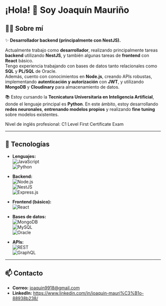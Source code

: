 # ¡Hola! 👋 Soy **Joaquín Mauriño**

## 👨‍💻 Sobre mí
✨ **Desarrollador backend (principalmente con NestJS).**

Actualmente trabajo como **desarrollador**, realizando principalmente tareas **backend** utilizando **NestJS**, y también algunas tareas de **frontend** con **React** básico.  
Tengo experiencia trabajando con bases de datos tanto relacionales como **SQL** y **PL/SQL** de Oracle.  
Además, cuento con conocimientos en **Node.js**, creando APIs robustas, implementando **autenticación y autorización** con **JWT**, y utilizando **MongoDB** y **Cloudinary** para almacenamiento de datos.

📚 Estoy cursando la **Tecnicatura Universitaria en Inteligencia Artificial**, donde el lenguaje principal es **Python**. En este ámbito, estoy desarrollando **redes neuronales**, **entrenando modelos propios** y realizando **fine tuning** sobre modelos existentes.  

Nivel de inglés profesional: C1 Level First Certificate Exam

---

## 🚀 Tecnologías
- **Lenguajes:**  
  ![JavaScript](https://img.shields.io/badge/JavaScript-F7DF1E?style=flat-square&logo=javascript&logoColor=black)  
  ![Python](https://img.shields.io/badge/Python-3776AB?style=flat-square&logo=python&logoColor=white)

- **Backend:**  
  ![Node.js](https://img.shields.io/badge/Node.js-339933?style=flat-square&logo=node.js&logoColor=white)  
  ![NestJS](https://img.shields.io/badge/NestJS-E0234E?style=flat-square&logo=nestjs&logoColor=white)  
  ![Express.js](https://img.shields.io/badge/Express.js-000000?style=flat-square&logo=express&logoColor=white)

- **Frontend (básico):**  
  ![React](https://img.shields.io/badge/React-61DAFB?style=flat-square&logo=react&logoColor=black)

- **Bases de datos:**  
  ![MongoDB](https://img.shields.io/badge/MongoDB-47A248?style=flat-square&logo=mongodb&logoColor=white)  
  ![MySQL](https://img.shields.io/badge/MySQL-4479A1?style=flat-square&logo=mysql&logoColor=white)  
  ![Oracle](https://img.shields.io/badge/Oracle-FF0000?style=flat-square&logo=oracle&logoColor=white)

- **APIs:**  
  ![REST](https://img.shields.io/badge/REST-25D366?style=flat-square&logo=rest&logoColor=white)  
  ![GraphQL](https://img.shields.io/badge/GraphQL-E10098?style=flat-square&logo=graphql&logoColor=white)

---

## 📫 Contacto
- **Correo:** [joaquin9918@gmail.com](mailto:joaquin9918@gmail.com)  
- **LinkedIn:** https://www.linkedin.com/in/joaquin-mauri%C3%B1o-88938b238/
